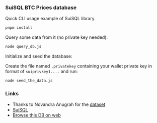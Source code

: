 ### SuiSQL BTC Prices database

Quick CLI usage example of SuiSQL library.

```bash
pnpm install
```

Query some data from it (no private key needed):

```bash
node query_db.js
```

Initialize and seed the database:

Create the file named `.privatekey` containing your wallet private key in format of `suiprivkey1....` and run:

```bash
node seed_the_data.js
```

### Links

- Thanks to Novandra Anugrah for the [dataset](https://www.kaggle.com/datasets/novandraanugrah/bitcoin-historical-datasets-2018-2024)
- [SuiSQL](https://github.com/FizzyFlow/suisql/)
- [Browse this DB on web](http://moome.pro/sql?db=btc_historical_prices)